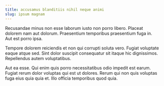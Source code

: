 ```yaml
---
title: accusamus blanditiis nihil neque animi
slug: ipsum magnam
---
```


Recusandae minus non esse laborum iusto non porro libero. Placeat dolorem nam aut dolorum. Praesentium temporibus praesentium fuga in. Aut est porro ipsa.

Tempore dolorem reiciendis et non qui corrupti soluta vero. Fugiat voluptate eaque atque sed. Sint dolor suscipit consequatur sit itaque hic dignissimos. Repellendus autem voluptatibus.

Aut ea esse. Qui enim quis porro necessitatibus odio impedit est earum. Fugiat rerum dolor voluptas qui est ut dolores. Rerum qui non quis voluptas fuga eius quia quia et. Illo officia temporibus quod quia.
